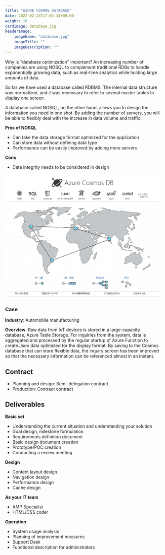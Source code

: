 ```yaml
---
title: "AZURE COSMOS DATABASE"
date: 2022-02-23T17:03:34+09:00
weight: 10
cardImage: database.jpg
headerImage:
    imageName: "database.jpg"
    imageTitle: ""
    imageDescription: ""
---
```


Why is "database optimization" important? An increasing number of companies are using NOSQL to complement traditional RDBs to handle exponentially growing data, such as real-time analytics while holding large amounts of data.

So far we have used a database called RDBMS. The internal data structure was normalized, and it was necessary to refer to several master tables to display one screen.

A database called NOSQL, on the other hand, allows you to design the information you need in one shot. By adding the number of servers, you will be able to flexibly deal with the increase in data volume and traffic.

**Pros of NOSQL**

- Can take the data storage format optimized for the application
- Can store data without defining data type
- Performance can be easily improved by adding more servers

**Cons**

- Data integrity needs to be considered in design

![ Image is not Available !](cosmos-database.webp)

### Case

**Industry**: Automobile manufacturing

**Overview**: Raw data from IoT devices is stored in a large-capacity database, Azure Table Storage. For inquiries from the system, data is aggregated and processed by the regular startup of Azure Function to create Json data optimized for the display format. By saving to the Cosmos database that can store flexible data, the inquiry screen has been improved so that the necessary information can be referenced almost in an instant.


## Contract
- Planning and design: Semi-delegation contract
- Production: Contract contract

## Deliverables

**Basic set**

- Understanding the current situation and understanding your solution
- Goal design, milestone formulation
- Requirements definition document
- Basic design document creation
- Prototype/POC creation
- Conducting a review meeting



**Design**

- Content layout design
- Navigation design
- Performance design
- Cache design

**As your IT team**

- AMP Specialist
- HTML/CSS coder

**Operation**

- System usage analysis
- Planning of improvement measures
- Support Desk
- Functional description for administrators